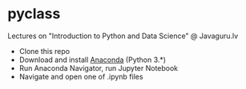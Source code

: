 # pyclass
Lectures on "Introduction to Python and Data Science" @ Javaguru.lv

* Clone this repo
* Download and install [Anaconda](https://www.anaconda.com/download/) (Python 3.*)
* Run Anaconda Navigator, run Jupyter Notebook
* Navigate and open one of .ipynb files

